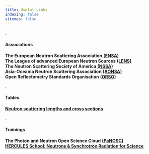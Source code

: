 ```yaml
---
title: Useful Links
indexing: false
sitemap: false
---
```




.

#### Associations
**The European Neutron Scattering Association** [**(ENSA)**](http://www.neutrons-ensa.eu/)\
**The League of advanced European Neutron Sources** [**(LENS)**](https://www.lens-initiative.org/)\
**The Neutron Scattering Society of America** [**(NSSA)**](https://neutronscattering.org/)\
**Asia-Oceania Neutron Scattering Association** [**(AONSA)**](http://aonsa.org/)\
**Open Reflectometry Standards Organisation** [**(ORSO)**](https://www.reflectometry.org)

.


#### Tables
[**Neutron scattering lengths and cross sections**](https://www.ncnr.nist.gov/resources/n-lengths/)

.

#### Trainings
**The Photon and Neutron Open Science Cloud** [**(PaNOSC)**](https://www.panosc.eu/)\
[**HERCULES School: Neutrons & Synchrotron Radiation for Science**](https://hercules-school.eu/organisation-school)





